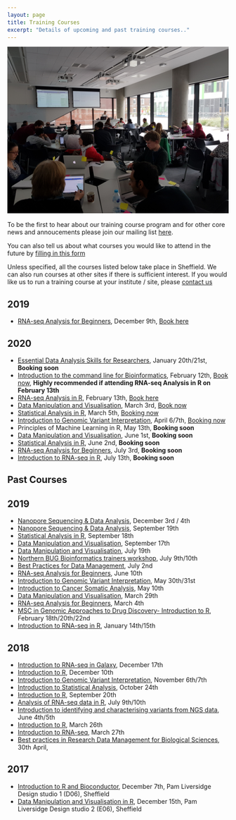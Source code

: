 ```yaml
---
layout: page
title: Training Courses
excerpt: "Details of upcoming and past training courses.."
---
```


![training](../images/RNA-seq-course.jpg)

To be the first to hear about our training course program and for other core news and annoucements please join our mailing list [here](https://groups.google.com/a/sheffield.ac.uk/forum/#!forum/bioinformatics-core-news/join). 

You can also tell us about what courses you would like to attend in the future by [filling in this form](http://goo.gl/97fZGt)

Unless specified, all the courses listed below take place in Sheffield. We can also run courses at other sites if there is sufficient interest. If you would like us to run a training course at your institute / site, please [contact us](mailto:bioinformatics-core@sheffield.ac.uk)


## 2019

- [RNA-seq Analysis for Beginners](http://sbc.shef.ac.uk/training/rna-seq-introduction-2019-12-09/), December 9th, [Book here](https://onlineshop.shef.ac.uk/conferences-and-events/faculty-of-medicine-dentistry-and-health/neuroscience/rnaseq-analysis-for-beginners-9th-december-2019)

## 2020

- [Essential Data Analysis Skills for Researchers](http://sbc.shef.ac.uk/training/data-essentials-2020-01-20), January 20th/21st, **Booking soon**
- [Introduction to the command line for Bioinformatics](http://sbc.shef.ac.uk/training/command-line-2020-02-12), February 12th, [Book now](https://onlineshop.shef.ac.uk/conferences-and-events/faculty-of-medicine-dentistry-and-health/neuroscience/introduction-to-the-command-line-for-bioinformatics-12th-feburary-2020), **Highly recommended if attending RNA-seq Analysis in R on February 13th**
- [RNA-seq Analysis in R](http://sbc.shef.ac.uk/training/rna-seq-in-r-2020-02-13), February 13th, [Book here](https://onlineshop.shef.ac.uk/conferences-and-events/faculty-of-medicine-dentistry-and-health/neuroscience/bulk-rnaseq-analysis-in-r-13th-feburary-2020)
- [Data Manipulation and Visualisation](http://sbc.shef.ac.uk/training/r-introduction-2020-03-03/), March 3rd, [Book now](https://onlineshop.shef.ac.uk/conferences-and-events/faculty-of-medicine-dentistry-and-health/neuroscience/data-manipulation-and-visualisation-in-r-3rd-march-2020)
- [Statistical Analysis in R](http://sbc.shef.ac.uk/training/stats-introduction-2020-03-05/), March 5th, [Booking now](https://onlineshop.shef.ac.uk/conferences-and-events/faculty-of-medicine-dentistry-and-health/neuroscience/statistical-analysis-in-r-5th-march-2020)
- [Introduction to Genomic Variant Interpretation](http://sbc.shef.ac.uk/training/variants-introduction-2020-04-06), April 6/7th, [Booking now](https://onlineshop.shef.ac.uk/conferences-and-events/faculty-of-medicine-dentistry-and-health/neuroscience/introduction-to-genomic-variant-interpretation-april-2020)
- Principles of Machine Learning in R, May 13th, **Booking soon**
- [Data Manipulation and Visualisation](http://sbc.shef.ac.uk/training/r-introduction-2020-06-01/), June 1st, **Booking soon**
- [Statistical Analysis in R](http://sbc.shef.ac.uk/training/stats-introduction-2020-06-02/), June 2nd, **Booking soon**
- [RNA-seq Analysis for Beginners](http://sbc.shef.ac.uk/training/rna-seq-introduction-2020-07-03/), July 3rd, **Booking soon**
- [Introduction to RNA-seq in R](http://sbc.shef.ac.uk/training/rna-seq-in-r-2020-07-13), July 13th, **Booking soon**



## Past Courses

## 2019
- [Nanopore Sequencing & Data Analysis](http://sbc.shef.ac.uk/training/nanopore-sequencing-2019-12-03/), December 3rd / 4th
- [Nanopore Sequencing & Data Analysis](http://sbc.shef.ac.uk/training/nanopore-sequencing-2019-09-19/), September 19th
- [Statistical Analysis in R](http://sbc.shef.ac.uk/training/stats-introduction-2019-09-18/), September 18th
- [Data Manipulation and Visualisation](http://sbc.shef.ac.uk/training/r-introduction-2019-09-17/), September 17th
- [Data Manipulation and Visualisation](http://sbc.shef.ac.uk/training/r-introduction-2019-07-19/), July 19th
- [Northern BUG Bioinformatics trainers workshop](http://sbc.shef.ac.uk/training/training-network-2019-07-09), July 9th/10th
- [Best Practices for Data Management](http://sbc.shef.ac.uk/training/data-management-2019-07-02/), July 2nd
- [RNA-seq Analysis for Beginners](http://sbc.shef.ac.uk/training/rna-seq-introduction-2019-06-10/), June 10th
- [Introduction to Genomic Variant Interpretation](http://sbc.shef.ac.uk/training/variants-introduction-2019-05-30), May 30th/31st
- [Introduction to Cancer Somatic Analysis](http://sbc.shef.ac.uk/training/somatic-variants-introduction-2019-05-10), May 10th
- [Data Manipulation and Visualisation](http://sbc.shef.ac.uk/training/r-introduction-2019-03-29/), March 29th
- [RNA-seq Analysis for Beginners](http://sbc.shef.ac.uk/training/rna-seq-introduction-2019-03-04/), March 4th
- [MSC in Genomic Approaches to Drug Discovery- Introduction to R](http://sbc.shef.ac.uk/gadd-bioinformatics), February 18th/20th/22nd
- [Introduction to RNA-seq in R](http://sbc.shef.ac.uk/training/rna-seq-in-r-2019-01-14), January 14th/15th

## 2018

- [Introduction to RNA-seq in Galaxy](http://sbc.shef.ac.uk/training/rna-seq-introduction-2018-12-17), December 17th
- [Introduction to R](http://sbc.shef.ac.uk/training/r-introduction-2018-12-10), December 10th
- [Introduction to Genomic Variant Interpretation](http://sbc.shef.ac.uk/training/variants-introduction-2018-11-06), November 6th/7th
- [Introduction to Statistical Analysis](http://sbc.shef.ac.uk/training/stats-introduction-2018-10-24), October 24th
- [Introduction to R](http://sbc.shef.ac.uk/training/r-introduction-2018-09-20), September 20th
- [Analysis of RNA-seq data in R](http://sbc.shef.ac.uk/training/rna-seq-in-r-2018-07-09/), July 9th/10th
- [Introduction to identifying and characterising variants from NGS data](http://sbc.shef.ac.uk/training/variants-introduction-2018-06-04/), June 4th/5th
- [Introduction to R](http://sbc.shef.ac.uk/training/r-introduction-2018-03-26/), March 26th
- [Introduction to RNA-seq](http://sbc.shef.ac.uk/training/rna-seq-introduction-2018-03-27/), March 27th
- [Best practices in Research Data Management for Biological Sciences](http://sbc.shef.ac.uk/training/data-management-2018-04-30/), 30th April, 

## 2017

- [Introduction to R and Bioconductor](r-introduction-2017-12-07), December 7th, Pam Liversidge Design studio 1 (D06), Sheffield
- [Data Manipulation and Visualisation in R](r-tidyverse-2017-12-15), December 15th, Pam Liversidge Design studio 2 (E06), Sheffield



